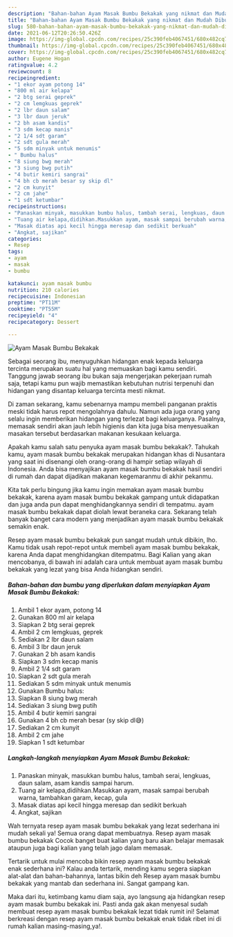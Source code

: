 ```yaml
---
description: "Bahan-bahan Ayam Masak Bumbu Bekakak yang nikmat dan Mudah Dibuat"
title: "Bahan-bahan Ayam Masak Bumbu Bekakak yang nikmat dan Mudah Dibuat"
slug: 580-bahan-bahan-ayam-masak-bumbu-bekakak-yang-nikmat-dan-mudah-dibuat
date: 2021-06-12T20:26:50.426Z
image: https://img-global.cpcdn.com/recipes/25c390feb4067451/680x482cq70/ayam-masak-bumbu-bekakak-foto-resep-utama.jpg
thumbnail: https://img-global.cpcdn.com/recipes/25c390feb4067451/680x482cq70/ayam-masak-bumbu-bekakak-foto-resep-utama.jpg
cover: https://img-global.cpcdn.com/recipes/25c390feb4067451/680x482cq70/ayam-masak-bumbu-bekakak-foto-resep-utama.jpg
author: Eugene Hogan
ratingvalue: 4.2
reviewcount: 8
recipeingredient:
- "1 ekor ayam potong 14"
- "800 ml air kelapa"
- "2 btg serai geprek"
- "2 cm lemgkuas geprek"
- "2 lbr daun salam"
- "3 lbr daun jeruk"
- "2 bh asam kandis"
- "3 sdm kecap manis"
- "2 1/4 sdt garam"
- "2 sdt gula merah"
- "5 sdm minyak untuk menumis"
- " Bumbu halus"
- "8 siung bwg merah"
- "3 siung bwg putih"
- "4 butir kemiri sangrai"
- "4 bh cb merah besar sy skip dl"
- "2 cm kunyit"
- "2 cm jahe"
- "1 sdt ketumbar"
recipeinstructions:
- "Panaskan minyak, masukkan bumbu halus, tambah serai, lengkuas, daun salam, asam kandis sampai harum."
- "Tuang air kelapa,didihkan.Masukkan ayam, masak sampai berubah warna, tambahkan garam, kecap, gula"
- "Masak diatas api kecil hingga meresap dan sedikit berkuah"
- "Angkat, sajikan"
categories:
- Resep
tags:
- ayam
- masak
- bumbu

katakunci: ayam masak bumbu 
nutrition: 210 calories
recipecuisine: Indonesian
preptime: "PT11M"
cooktime: "PT55M"
recipeyield: "4"
recipecategory: Dessert

---
```



![Ayam Masak Bumbu Bekakak](https://img-global.cpcdn.com/recipes/25c390feb4067451/680x482cq70/ayam-masak-bumbu-bekakak-foto-resep-utama.jpg)

Sebagai seorang ibu, menyuguhkan hidangan enak kepada keluarga tercinta merupakan suatu hal yang memuaskan bagi kamu sendiri. Tanggung jawab seorang ibu bukan saja mengerjakan pekerjaan rumah saja, tetapi kamu pun wajib memastikan kebutuhan nutrisi terpenuhi dan hidangan yang disantap keluarga tercinta mesti nikmat.

Di zaman  sekarang, kamu sebenarnya mampu membeli panganan praktis meski tidak harus repot mengolahnya dahulu. Namun ada juga orang yang selalu ingin memberikan hidangan yang terlezat bagi keluarganya. Pasalnya, memasak sendiri akan jauh lebih higienis dan kita juga bisa menyesuaikan masakan tersebut berdasarkan makanan kesukaan keluarga. 



Apakah kamu salah satu penyuka ayam masak bumbu bekakak?. Tahukah kamu, ayam masak bumbu bekakak merupakan hidangan khas di Nusantara yang saat ini disenangi oleh orang-orang di hampir setiap wilayah di Indonesia. Anda bisa menyajikan ayam masak bumbu bekakak hasil sendiri di rumah dan dapat dijadikan makanan kegemaranmu di akhir pekanmu.

Kita tak perlu bingung jika kamu ingin memakan ayam masak bumbu bekakak, karena ayam masak bumbu bekakak gampang untuk didapatkan dan juga anda pun dapat menghidangkannya sendiri di tempatmu. ayam masak bumbu bekakak dapat diolah lewat beraneka cara. Sekarang telah banyak banget cara modern yang menjadikan ayam masak bumbu bekakak semakin enak.

Resep ayam masak bumbu bekakak pun sangat mudah untuk dibikin, lho. Kamu tidak usah repot-repot untuk membeli ayam masak bumbu bekakak, karena Anda dapat menghidangkan ditempatmu. Bagi Kalian yang akan mencobanya, di bawah ini adalah cara untuk membuat ayam masak bumbu bekakak yang lezat yang bisa Anda hidangkan sendiri.

<!--inarticleads1-->

##### Bahan-bahan dan bumbu yang diperlukan dalam menyiapkan Ayam Masak Bumbu Bekakak:

1. Ambil 1 ekor ayam, potong 14
1. Gunakan 800 ml air kelapa
1. Siapkan 2 btg serai geprek
1. Ambil 2 cm lemgkuas, geprek
1. Sediakan 2 lbr daun salam
1. Ambil 3 lbr daun jeruk
1. Gunakan 2 bh asam kandis
1. Siapkan 3 sdm kecap manis
1. Ambil 2 1/4 sdt garam
1. Siapkan 2 sdt gula merah
1. Sediakan 5 sdm minyak untuk menumis
1. Gunakan  Bumbu halus:
1. Siapkan 8 siung bwg merah
1. Sediakan 3 siung bwg putih
1. Ambil 4 butir kemiri sangrai
1. Gunakan 4 bh cb merah besar (sy skip dl😅)
1. Sediakan 2 cm kunyit
1. Ambil 2 cm jahe
1. Siapkan 1 sdt ketumbar




<!--inarticleads2-->

##### Langkah-langkah menyiapkan Ayam Masak Bumbu Bekakak:

1. Panaskan minyak, masukkan bumbu halus, tambah serai, lengkuas, daun salam, asam kandis sampai harum.
1. Tuang air kelapa,didihkan.Masukkan ayam, masak sampai berubah warna, tambahkan garam, kecap, gula
1. Masak diatas api kecil hingga meresap dan sedikit berkuah
1. Angkat, sajikan




Wah ternyata resep ayam masak bumbu bekakak yang lezat sederhana ini mudah sekali ya! Semua orang dapat membuatnya. Resep ayam masak bumbu bekakak Cocok banget buat kalian yang baru akan belajar memasak ataupun juga bagi kalian yang telah jago dalam memasak.

Tertarik untuk mulai mencoba bikin resep ayam masak bumbu bekakak enak sederhana ini? Kalau anda tertarik, mending kamu segera siapkan alat-alat dan bahan-bahannya, lantas bikin deh Resep ayam masak bumbu bekakak yang mantab dan sederhana ini. Sangat gampang kan. 

Maka dari itu, ketimbang kamu diam saja, ayo langsung aja hidangkan resep ayam masak bumbu bekakak ini. Pasti anda gak akan menyesal sudah membuat resep ayam masak bumbu bekakak lezat tidak rumit ini! Selamat berkreasi dengan resep ayam masak bumbu bekakak enak tidak ribet ini di rumah kalian masing-masing,ya!.

